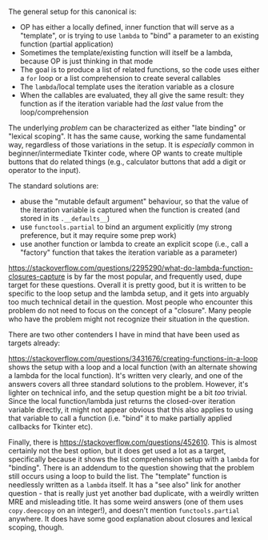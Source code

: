 The general setup for this canonical is:

* OP has either a locally defined, inner function that will serve as a "template", or is trying to use `lambda` to "bind" a parameter to an existing function (partial application)
* Sometimes the template/existing function will itself be a lambda, because OP is just thinking in that mode
* The goal is to produce a list of related functions, so the code uses either a `for` loop or a list comprehension to create several callables
* The `lambda`/local template uses the iteration variable as a closure
* When the callables are evaluated, they all give the same result: they function as if the iteration variable had the *last* value from the loop/comprehension

The underlying *problem* can be characterized as either "late binding" or "lexical scoping". It has the same cause, working the same fundamental way, regardless of those variations in the setup. It is *especially* common in beginner/intermediate Tkinter code, where OP wants to create multiple buttons that do related things (e.g., calculator buttons that add a digit or operator to the input).

The standard solutions are:

* abuse the "mutable default argument" behaviour, so that the value of the iteration variable is captured when the function is created (and stored in its `.__defaults__`)
* use `functools.partial` to bind an argument explicitly (my strong preference, but it may require some prep work)
* use another function or lambda to create an explicit scope (i.e., call a "factory" function that takes the iteration variable as a parameter)

https://stackoverflow.com/questions/2295290/what-do-lambda-function-closures-capture is by far the most popular, and frequently used, dupe target for these questions. Overall it is pretty good, but it is written to be specific to the loop setup and the lambda setup, and it gets into arguably too much technical detail in the question. Most people who encounter this problem do not need to focus on the concept of a "closure". Many people who have the problem might not recognize their situation in the question.

There are two other contenders I have in mind that have been used as targets already:

https://stackoverflow.com/questions/3431676/creating-functions-in-a-loop shows the setup with a loop and a local function (with an alternate showing a lambda for the local function). It's written very clearly, and one of the answers covers all three standard solutions to the problem. However, it's lighter on technical info, and the setup question might be a bit *too* trivial. Since the local function/lambda just returns the closed-over iteration variable directly, it might not appear obvious that this also applies to using that variable to call a function (i.e. "bind" it to make partially applied callbacks for Tkinter etc).

Finally, there is https://stackoverflow.com/questions/452610. This is almost certainly not the best option, but it does get used a lot as a target, specifically because it shows the list comprehension setup with a `lambda` for "binding". There is an addendum to the question showing that the problem still occurs using a loop to build the list. The "template" function is needlessly written as a `lambda` itself. It has a "see also" link for another question - that is really just yet another bad duplicate, with a weirdly written MRE and misleading title. It has some weird answers (one of them uses `copy.deepcopy` on an integer!), and doesn't mention `functools.partial` anywhere. It does have some good explanation about closures and lexical scoping, though.